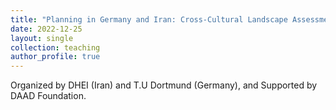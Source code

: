 ```yaml
---
title: "Planning in Germany and Iran: Cross-Cultural Landscape Assessment of World Cultural Heritage Sites"
date: 2022-12-25
layout: single
collection: teaching
author_profile: true
---
```


Organized by DHEI (Iran) and T.U Dortmund (Germany), and Supported by DAAD Foundation.
